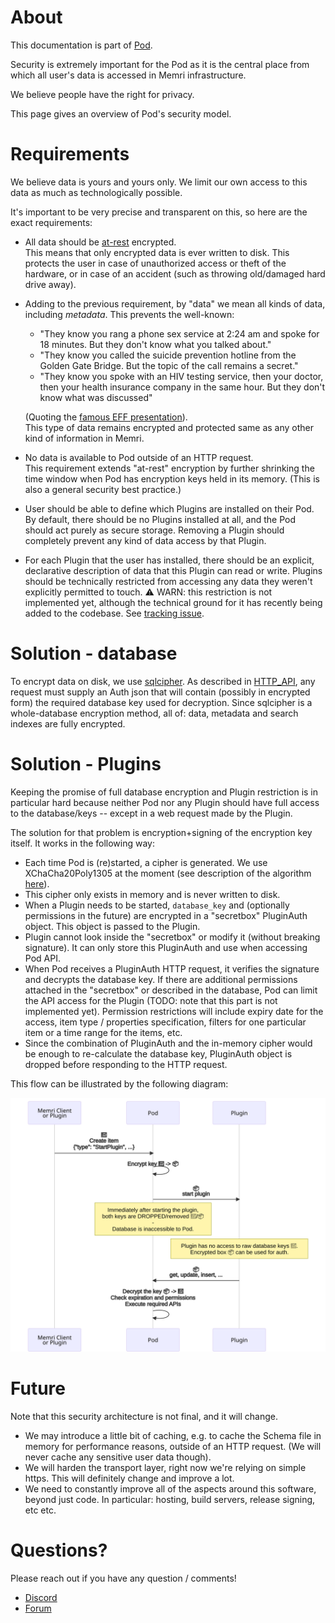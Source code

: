 # About
This documentation is part of [Pod](../README.md).

Security is extremely important for the Pod as it is the central place
from which all user's data is accessed in Memri infrastructure.

We believe people have the right for privacy.

This page gives an overview of Pod's security model.


# Requirements
We believe data is yours and yours only.
We limit our own access to this data as much as technologically possible.

It's important to be very precise and transparent on this, 
so here are the exact requirements:

* All data should be [at-rest](https://en.wikipedia.org/wiki/Data_at_rest#Encryption) encrypted.  
    This means that only encrypted data is ever written to disk.
    This protects the user in case of unauthorized access or theft of the hardware,
    or in case of an accident (such as throwing old/damaged hard drive away).

* Adding to the previous requirement, by "data" we mean
    all kinds of data, including _metadata_. This prevents the well-known:
    * "They know you rang a phone sex service at 2:24 am and spoke
        for 18 minutes. But they don't know what you talked about."
    * "They know you called the suicide prevention hotline
        from the Golden Gate Bridge. But the topic of the call
        remains a secret."
    * "They know you spoke with an HIV testing service, then
        your doctor, then your health insurance company in the
        same hour. But they don't know what was discussed"

    (Quoting the [famous EFF presentation](https://www.eff.org/deeplinks/2013/06/why-metadata-matters)).  
    This type of data remains encrypted and protected same as any
    other kind of information in Memri.

* No data is available to Pod outside of an HTTP request.  
    This requirement extends "at-rest" encryption by further shrinking
    the time window when Pod has encryption keys held in its memory.
    (This is also a general security best practice.)

* User should be able to define which Plugins are installed on their Pod.
  By default, there should be no Plugins installed at all,
  and the Pod should act purely as secure storage.
  Removing a Plugin should completely prevent any kind of data access by that Plugin.

* For each Plugin that the user has installed, there should be an explicit,
  declarative description of data that this Plugin can read or write.
  Plugins should be technically restricted from accessing any data
  they weren't explicitly permitted to touch.
  ⚠️ WARN: this restriction is not implemented yet, although the technical ground for it
  has recently being added to the codebase.
  See [tracking issue](https://gitlab.memri.io/memri/pod/-/issues/358).

# Solution - database
To encrypt data on disk, we use [sqlcipher](https://github.com/sqlcipher/sqlcipher).
As described in [HTTP_API](./HTTP_API.md), any request must supply an Auth json
that will contain (possibly in encrypted form) the required database key used for decryption.
Since sqlcipher is a whole-database encryption method, all of: data, metadata and search indexes
are fully encrypted.

# Solution - Plugins
Keeping the promise of full database encryption and Plugin restriction is in particular hard because
neither Pod nor any Plugin should have full access to the database/keys --
except in a web request made by the Plugin.

The solution for that problem is encryption+signing of the encryption key itself.
It works in the following way:

* Each time Pod is (re)started, a cipher is generated.
  We use XChaCha20Poly1305 at the moment 
  (see description of the algorithm [here](https://doc.libsodium.org/secret-key_cryptography/aead)).
* This cipher only exists in memory and is never written to disk.
* When a Plugin needs to be started, `database_key` and (optionally permissions in the future)
  are encrypted in a "secretbox" PluginAuth object. This object is passed to the Plugin.
* Plugin cannot look inside the "secretbox" or modify it (without breaking signature).
  It can only store this PluginAuth and use when accessing Pod API.
* When Pod receives a PluginAuth HTTP request, it verifies the signature and decrypts the
  database key. If there are additional permissions attached in the "secretbox" or described
  in the database, Pod can limit the API access for the Plugin 
  (TODO: note that this part is not implemented yet).
  Permission restrictions will include expiry date for the access,
  item type / properties specification,
  filters for one particular item or a time range for the items, etc.
* Since the combination of PluginAuth and the in-memory cipher would be enough 
  to re-calculate the database key, PluginAuth object is dropped
  before responding to the HTTP request.

This flow can be illustrated by the following diagram:

![diagram](Security.svg)
<!--
mermaid
sequenceDiagram
    participant MCoP as Memri Client <br/> or Plugin
    MCoP->>Pod: 🔑 <br/>Create item <br/>{"type": "StartPlugin", ...}
    Pod->>Pod: Encrypt key 🔑 -> 📦 <br/>
    Pod->>Plugin: 📦 <br/> start plugin
    Note over Pod: Immediately after starting the plugin,<br/>both keys are DROPPED/removed 🔑/📦 <br/> - <br/> Database is inaccessible to Pod.
    Note over Plugin: Plugin has no access to raw database keys 🔑. <br/> Encrypted box 📦 can be used for auth.
    Plugin->>Pod: 📦 <br/>get, update, insert, ...
    Pod->>Pod: Decrypt the key 📦 -> 🔑 <br/> Check expiration and permissions <br/> Execute required APIs
-->


# Future
Note that this security architecture is not final, and it will change.

* We may introduce a little bit of caching, e.g. to cache the Schema file in memory for performance reasons, outside of an HTTP request. (We will never cache any sensitive user data though).
* We will harden the transport layer, right now we're relying on simple https. This will definitely change and improve a lot.
* We need to constantly improve all of the aspects around this software, beyond just code. In particular: hosting, build servers, release signing, etc etc.

# Questions?
Please reach out if you have any question / comments!

* [Discord](https://discord.com/invite/BcRfajJk4k)
* [Forum](https://discourse.memri.io)
